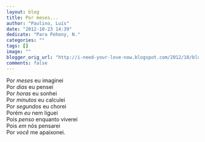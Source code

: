 ```yaml
---
layout: blog
title: Por meses...
author: "Paulino, Luís"
date: "2012-10-23 14:39"
dedicate: "Para Pehony, N."
categories: ""
tags: []
image: ""
blogger_orig_url: "http://i-need-your-love-now.blogspot.com/2012/10/blog-post_23.html"
comments: false
---
```


Por _meses_ eu imaginei\
Por _dias_ eu pensei\
Por _horas_ eu sonhei\
Por _minutos_ eu calculei\
Por _segundos_ eu chorei\
Porém _eu_ nem liguei\
Pois _penso_ enquanto viverei\
Pois _em_ nós pensarei\
Por _você_ me apaixonei.
